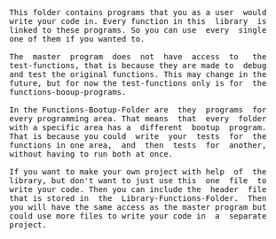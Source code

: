 
<pre>
This folder contains programs that you as a user  would
write your code in. Every function in this  library  is
linked to these programs. So you can use  every  single
one of them if you wanted to.

The  master  program  does  not  have  access  to   the
test-functions, that is because they are made to  debug
and test the original functions. This may change in the
future, but for now the test-functions only is for  the
functions-booup-programs.

In the Functions-Bootup-Folder are  they  programs  for
every programming area. That means  that  every  folder
with a specific area has a  different  bootup  program.
That is because you could  write  your  tests  for  the
functions in one area,  and  then  tests  for  another,
without having to run both at once.

If you want to make your own project with help  of  the
library, but don't want to just use this  one  file  to
write your code. Then you can include the  header  file
that is stored in  the  Library-Functions-Folder.  Then
you will have the same access as the master program but
could use more files to write your code in  a  separate
project.
</pre>
